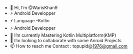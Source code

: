 - 👋 Hi, I’m @WarisKhan9
- ⚡ Android Developper
- ⚡ Language -Kotlin
- ⚡ Android Developper
- 🌱 I’m currently Mastering Kotlin Multiplatform(KMP)
- 💞️ I’m looking to collaborate with some Anroid Projects
- 📫 How to reach me Contact : topupid@1976@gmail.com

<!---
WarisKhan9/WarisKhan9 is a ✨ special ✨ repository because its `README.md` (this file) appears on your GitHub profile.
You can click the Preview link to take a look at your changes.
--->
